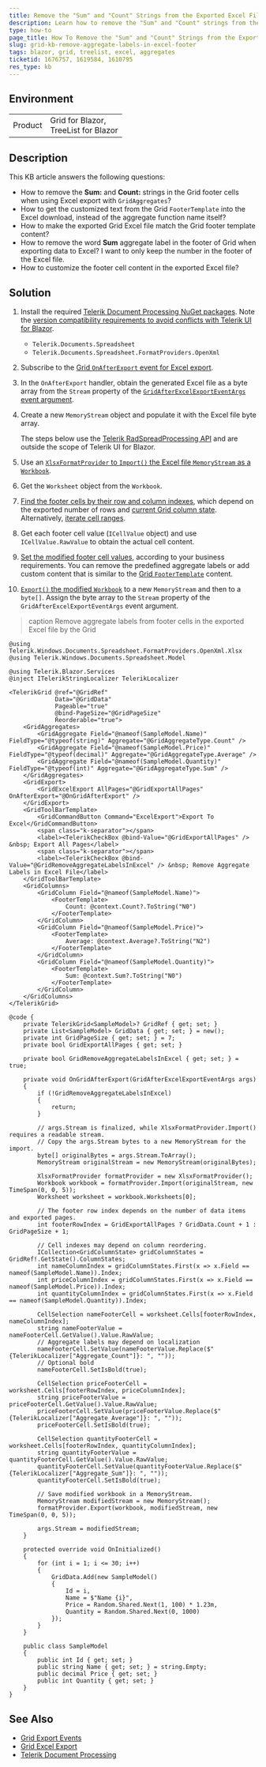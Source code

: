 ```yaml
---
title: Remove the "Sum" and "Count" Strings from the Exported Excel File by the Grid
description: Learn how to remove the "Sum" and "Count" strings from the exported Excel file by the Telerik Grid for Blazor. See how to add custom content to the footer cells in the generated Excel file.
type: how-to
page_title: How To Remove the "Sum" and "Count" Strings from the Exported Excel File by the Grid
slug: grid-kb-remove-aggregate-labels-in-excel-footer
tags: blazor, grid, treelist, excel, aggregates
ticketid: 1676757, 1619584, 1610795
res_type: kb
---
```


## Environment

<table>
    <tbody>
        <tr>
            <td>Product</td>
            <td>Grid for Blazor, <br /> TreeList for Blazor</td>
        </tr>
    </tbody>
</table>

## Description

This KB article answers the following questions:

* How to remove the **Sum:** and **Count:** strings in the Grid footer cells when using Excel export with `GridAggregates`?
* How to get the customized text from the Grid `FooterTemplate` into the Excel download, instead of the aggregate function name itself?
* How to make the exported Grid Excel file match the Grid footer template content?
* How to remove the word **Sum** aggregate label in the footer of Grid when exporting data to Excel? I want to only keep the number in the footer of the Excel file.
* How to customize the footer cell content in the exported Excel file?

## Solution

1. Install the required [Telerik Document Processing NuGet packages](https://docs.telerik.com/devtools/document-processing/libraries/radspreadprocessing/getting-started). Note the [version compatibility requirements to avoid conflicts with Telerik UI for Blazor](slug://dpl-kb-version-conflict-detected-telerik-zip).
    * `Telerik.Documents.Spreadsheet`
    * `Telerik.Documents.Spreadsheet.FormatProviders.OpenXml`
1. Subscribe to the [Grid `OnAfterExport` event for Excel export](slug://grid-export-events#onafterexport).
1. In the `OnAfterExport` handler, obtain the generated Excel file as a byte array from the `Stream` property of the [`GridAfterExcelExportEventArgs` event argument](/blazor-ui/api/telerik.blazor.components.gridafterexcelexporteventargs).
1. Create a new `MemoryStream` object and populate it with the Excel file byte array.

    The steps below use the [Telerik RadSpreadProcessing API](https://docs.telerik.com/devtools/document-processing/api/) and are outside the scope of Telerik UI for Blazor.

1. Use an [`XlsxFormatProvider` to `Import()` the Excel file `MemoryStream` as a `Workbook`](https://docs.telerik.com/devtools/document-processing/libraries/radspreadprocessing/formats-and-conversion/import-and-export-to-excel-file-formats/xlsx/xlsxformatprovider).
1. Get the `Worksheet` object from the `Workbook`.
1. [Find the footer cells by their row and column indexes](https://docs.telerik.com/devtools/document-processing/libraries/radspreadprocessing/working-with-cells/accessing-cells-of-worksheet), which depend on the exported number of rows and [current Grid column state](slug://grid-kb-column-state). Alternatively, [iterate cell ranges](https://docs.telerik.com/devtools/document-processing/libraries/radspreadprocessing/working-with-cells/iterating-used-cells).
1. Get each footer cell value (`ICellValue` object) and use `ICellValue.RawValue` to obtain the actual cell content.
1. [Set the modified footer cell values](https://docs.telerik.com/devtools/document-processing/libraries/radspreadprocessing/working-with-cells/get-set-clear-properties), according to your business requirements. You can remove the predefined aggregate labels or add custom content that is similar to the [Grid `FooterTemplate`](slug://grid-templates-column-footer) content.
1. [`Export()` the modified `Workbook`](https://docs.telerik.com/devtools/document-processing/libraries/radspreadprocessing/formats-and-conversion/import-and-export-to-excel-file-formats/xlsx/xlsxformatprovider) to a new `MemoryStream` and then to a `byte[]`. Assign the byte array to the `Stream` property of the `GridAfterExcelExportEventArgs` event argument.

>caption Remove aggregate labels from footer cells in the exported Excel file by the Grid

````RAZOR.skip-repl
@using Telerik.Windows.Documents.Spreadsheet.FormatProviders.OpenXml.Xlsx
@using Telerik.Windows.Documents.Spreadsheet.Model

@using Telerik.Blazor.Services
@inject ITelerikStringLocalizer TelerikLocalizer

<TelerikGrid @ref="@GridRef"
             Data="@GridData"
             Pageable="true"
             @bind-PageSize="@GridPageSize"
             Reorderable="true">
    <GridAggregates>
        <GridAggregate Field="@nameof(SampleModel.Name)" FieldType="@typeof(string)" Aggregate="@GridAggregateType.Count" />
        <GridAggregate Field="@nameof(SampleModel.Price)" FieldType="@typeof(decimal)" Aggregate="@GridAggregateType.Average" />
        <GridAggregate Field="@nameof(SampleModel.Quantity)" FieldType="@typeof(int)" Aggregate="@GridAggregateType.Sum" />
    </GridAggregates>
    <GridExport>
        <GridExcelExport AllPages="@GridExportAllPages" OnAfterExport="@OnGridAfterExport" />
    </GridExport>
    <GridToolBarTemplate>
        <GridCommandButton Command="ExcelExport">Export To Excel</GridCommandButton>
        <span class="k-separator"></span>
        <label><TelerikCheckBox @bind-Value="@GridExportAllPages" /> &nbsp; Export All Pages</label>
        <span class="k-separator"></span>
        <label><TelerikCheckBox @bind-Value="@GridRemoveAggregateLabelsInExcel" /> &nbsp; Remove Aggregate Labels in Excel File</label>
    </GridToolBarTemplate>
    <GridColumns>
        <GridColumn Field="@nameof(SampleModel.Name)">
            <FooterTemplate>
                Count: @context.Count?.ToString("N0")
            </FooterTemplate>
        </GridColumn>
        <GridColumn Field="@nameof(SampleModel.Price)">
            <FooterTemplate>
                Average: @context.Average?.ToString("N2")
            </FooterTemplate>
        </GridColumn>
        <GridColumn Field="@nameof(SampleModel.Quantity)">
            <FooterTemplate>
                Sum: @context.Sum?.ToString("N0")
            </FooterTemplate>
        </GridColumn>
    </GridColumns>
</TelerikGrid>

@code {
    private TelerikGrid<SampleModel>? GridRef { get; set; }
    private List<SampleModel> GridData { get; set; } = new();
    private int GridPageSize { get; set; } = 7;
    private bool GridExportAllPages { get; set; }

    private bool GridRemoveAggregateLabelsInExcel { get; set; } = true;

    private void OnGridAfterExport(GridAfterExcelExportEventArgs args)
    {
        if (!GridRemoveAggregateLabelsInExcel)
        {
            return;
        }

        // args.Stream is finalized, while XlsxFormatProvider.Import() requires a readable stream.
        // Copy the args.Stream bytes to a new MemoryStream for the import.
        byte[] originalBytes = args.Stream.ToArray();
        MemoryStream originalStream = new MemoryStream(originalBytes);

        XlsxFormatProvider formatProvider = new XlsxFormatProvider();
        Workbook workbook = formatProvider.Import(originalStream, new TimeSpan(0, 0, 5));
        Worksheet worksheet = workbook.Worksheets[0];

        // The footer row index depends on the number of data items and exported pages.
        int footerRowIndex = GridExportAllPages ? GridData.Count + 1 : GridPageSize + 1;

        // Cell indexes may depend on column reordering.
        ICollection<GridColumnState> gridColumnStates = GridRef!.GetState().ColumnStates;
        int nameColumnIndex = gridColumnStates.First(x => x.Field == nameof(SampleModel.Name)).Index;
        int priceColumnIndex = gridColumnStates.First(x => x.Field == nameof(SampleModel.Price)).Index;
        int quantityColumnIndex = gridColumnStates.First(x => x.Field == nameof(SampleModel.Quantity)).Index;

        CellSelection nameFooterCell = worksheet.Cells[footerRowIndex, nameColumnIndex];
        string nameFooterValue = nameFooterCell.GetValue().Value.RawValue;
        // Aggregate labels may depend on localization
        nameFooterCell.SetValue(nameFooterValue.Replace($"{TelerikLocalizer["Aggregate_Count"]}: ", ""));
        // Optional bold
        nameFooterCell.SetIsBold(true);

        CellSelection priceFooterCell = worksheet.Cells[footerRowIndex, priceColumnIndex];
        string priceFooterValue = priceFooterCell.GetValue().Value.RawValue;
        priceFooterCell.SetValue(priceFooterValue.Replace($"{TelerikLocalizer["Aggregate_Average"]}: ", ""));
        priceFooterCell.SetIsBold(true);

        CellSelection quantityFooterCell = worksheet.Cells[footerRowIndex, quantityColumnIndex];
        string quantityFooterValue = quantityFooterCell.GetValue().Value.RawValue;
        quantityFooterCell.SetValue(quantityFooterValue.Replace($"{TelerikLocalizer["Aggregate_Sum"]}: ", ""));
        quantityFooterCell.SetIsBold(true);

        // Save modified workbook in a MemoryStream.
        MemoryStream modifiedStream = new MemoryStream();
        formatProvider.Export(workbook, modifiedStream, new TimeSpan(0, 0, 5));

        args.Stream = modifiedStream;
    }

    protected override void OnInitialized()
    {
        for (int i = 1; i <= 30; i++)
        {
            GridData.Add(new SampleModel()
            {
                Id = i,
                Name = $"Name {i}",
                Price = Random.Shared.Next(1, 100) * 1.23m,
                Quantity = Random.Shared.Next(0, 1000)
            });
        }
    }

    public class SampleModel
    {
        public int Id { get; set; }
        public string Name { get; set; } = string.Empty;
        public decimal Price { get; set; }
        public int Quantity { get; set; }
    }
}
````

## See Also

* [Grid Export Events](slug://grid-export-events)
* [Grid Excel Export](slug://grid-export-excel)
* [Telerik Document Processing](slug://dpl-in-blazor)
